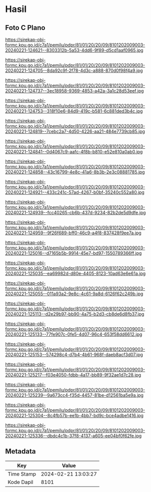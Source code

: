 # Hasil

## Foto C Plano

https://sirekap-obj-formc.kpu.go.id/c7a1/pemilu/pdpr/81/01/20/20/09/8101202009003-20240221-124621--8303312b-5a53-4dd6-9f89-d5cd1aaf0965.jpg

https://sirekap-obj-formc.kpu.go.id/c7a1/pemilu/pdpr/81/01/20/20/09/8101202009003-20240221-124705--8da92c9f-2f78-4d3c-a888-870d0f98f4a9.jpg

https://sirekap-obj-formc.kpu.go.id/c7a1/pemilu/pdpr/81/01/20/20/09/8101202009003-20240221-124737--3ec18958-9369-4853-a42a-3a1c28d53eef.jpg

https://sirekap-obj-formc.kpu.go.id/c7a1/pemilu/pdpr/81/01/20/20/09/8101202009003-20240221-124753--318f10e6-84d9-419c-b581-6c881ded3b4c.jpg

https://sirekap-obj-formc.kpu.go.id/c7a1/pemilu/pdpr/81/01/20/20/09/8101202009003-20240221-124819--7cebc2a7-4d50-4226-aa21-484e7739cb85.jpg

https://sirekap-obj-formc.kpu.go.id/c7a1/pemilu/pdpr/81/01/20/20/09/8101202009003-20240221-124841--0d4067c9-aafc-4f8b-b810-e52e810a0ab0.jpg

https://sirekap-obj-formc.kpu.go.id/c7a1/pemilu/pdpr/81/01/20/20/09/8101202009003-20240221-124858--43c16799-4e8c-41a6-8b3b-2e3c08881785.jpg

https://sirekap-obj-formc.kpu.go.id/c7a1/pemilu/pdpr/81/01/20/20/09/8101202009003-20240221-124921--433c241c-57ad-4267-b0bf-35240c552a80.jpg

https://sirekap-obj-formc.kpu.go.id/c7a1/pemilu/pdpr/81/01/20/20/09/8101202009003-20240221-124939--fcc40265-cb6b-437d-9234-82b2de5d9dfe.jpg

https://sirekap-obj-formc.kpu.go.id/c7a1/pemilu/pdpr/81/01/20/20/09/8101202009003-20240221-124959--9f26f689-bff0-46c9-a4f8-837428f9ee7a.jpg

https://sirekap-obj-formc.kpu.go.id/c7a1/pemilu/pdpr/81/01/20/20/09/8101202009003-20240221-125016--d7165b5b-9914-45e7-bd97-1550789366ff.jpg

https://sirekap-obj-formc.kpu.go.id/c7a1/pemilu/pdpr/81/01/20/20/09/8101202009003-20240221-125035--ea69982d-d80e-4405-8123-10ad63e6e61a.jpg

https://sirekap-obj-formc.kpu.go.id/c7a1/pemilu/pdpr/81/01/20/20/09/8101202009003-20240221-125055--011a93a2-9e8c-4c61-9a8d-6126f62c249b.jpg

https://sirekap-obj-formc.kpu.go.id/c7a1/pemilu/pdpr/81/01/20/20/09/8101202009003-20240221-125113--d2e29b97-bb90-4a75-b2d3-cb8de6d8fb37.jpg

https://sirekap-obj-formc.kpu.go.id/c7a1/pemilu/pdpr/81/01/20/20/09/8101202009003-20240221-125133--77fe907c-0fe5-4d07-96c4-653f58dd6612.jpg

https://sirekap-obj-formc.kpu.go.id/c7a1/pemilu/pdpr/81/01/20/20/09/8101202009003-20240221-125153--574298c4-d7b4-4b61-968f-daeb8acf3d07.jpg

https://sirekap-obj-formc.kpu.go.id/c7a1/pemilu/pdpr/81/01/20/20/09/8101202009003-20240221-125217--f03e4050-fdbb-4a17-bb89-9f32ae1d7c28.jpg

https://sirekap-obj-formc.kpu.go.id/c7a1/pemilu/pdpr/81/01/20/20/09/8101202009003-20240221-125239--9a673cc4-f35d-4457-81be-d12561ba5e9a.jpg

https://sirekap-obj-formc.kpu.go.id/c7a1/pemilu/pdpr/81/01/20/20/09/8101202009003-20240221-125304--8c4fb57b-ee1b-4bb7-bd9c-bce4adbe1416.jpg

https://sirekap-obj-formc.kpu.go.id/c7a1/pemilu/pdpr/81/01/20/20/09/8101202009003-20240221-125336--dbdc4c1b-37f8-4137-a605-ee04bf0f62fe.jpg


## Metadata

| Key        | Value               |
| ---------- | ------------------- |
| Time Stamp | 2024-02-21 13:03:27 |
| Kode Dapil | 8101                |



